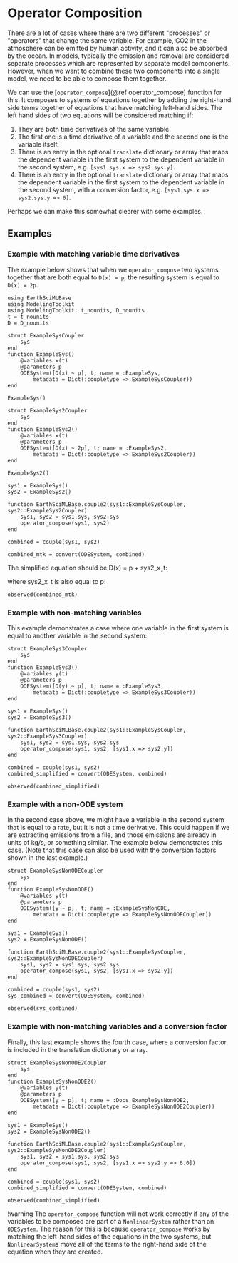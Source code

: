 # Operator Composition

There are a lot of cases where there are two different "processes" or "operators" that change the same variable.
For example, CO2 in the atmosphere can be emitted by human activity, and it can also be absorbed by the ocean.
In models, typically the emission and removal are considered separate processes which are represented by separate
model components.
However, when we want to combine these two components into a single model, we need to be able to compose them together.

We can use the [`operator_compose`](@ref operator_compose) function for this. It composes to systems of equations together by adding the right-hand side terms together of equations that have matching left-hand sides.
The left hand sides of two equations will be considered matching if:

 1. They are both time derivatives of the same variable.
 2. The first one is a time derivative of a variable and the second one is the variable itself.
 3. There is an entry in the optional `translate` dictionary or array that maps the dependent variable in the first system to the dependent variable in the second system, e.g. `[sys1.sys.x => sys2.sys.y]`.
 4. There is an entry in the optional `translate` dictionary or array that maps the dependent variable in the first system to the dependent variable in the second system, with a conversion factor, e.g. `[sys1.sys.x => sys2.sys.y => 6]`.

Perhaps we can make this somewhat clearer with some examples.

## Examples

### Example with matching variable time derivatives

The example below shows that when we `operator_compose` two systems together that are both equal to `D(x) = p`, the resulting system is equal to `D(x) = 2p`.

```@example operator_compose
using EarthSciMLBase
using ModelingToolkit
using ModelingToolkit: t_nounits, D_nounits
t = t_nounits
D = D_nounits

struct ExampleSysCoupler
    sys
end
function ExampleSys()
    @variables x(t)
    @parameters p
    ODESystem([D(x) ~ p], t; name = :ExampleSys,
        metadata = Dict(:coupletype => ExampleSysCoupler))
end

ExampleSys()
```

```@example operator_compose
struct ExampleSys2Coupler
    sys
end
function ExampleSys2()
    @variables x(t)
    @parameters p
    ODESystem([D(x) ~ 2p], t; name = :ExampleSys2,
        metadata = Dict(:coupletype => ExampleSys2Coupler))
end

ExampleSys2()
```

```@example operator_compose
sys1 = ExampleSys()
sys2 = ExampleSys2()

function EarthSciMLBase.couple2(sys1::ExampleSysCoupler, sys2::ExampleSys2Coupler)
    sys1, sys2 = sys1.sys, sys2.sys
    operator_compose(sys1, sys2)
end

combined = couple(sys1, sys2)

combined_mtk = convert(ODESystem, combined)
```

The simplified equation should be D(x) = p + sys2_xˍt:

where sys2_xˍt is also equal to p:

```@example operator_compose
observed(combined_mtk)
```

### Example with non-matching variables

This example demonstrates a case where one variable in the first system is equal to another variable in the second system:

```@example operator_compose
struct ExampleSys3Coupler
    sys
end
function ExampleSys3()
    @variables y(t)
    @parameters p
    ODESystem([D(y) ~ p], t; name = :ExampleSys3,
        metadata = Dict(:coupletype => ExampleSys3Coupler))
end

sys1 = ExampleSys()
sys2 = ExampleSys3()

function EarthSciMLBase.couple2(sys1::ExampleSysCoupler, sys2::ExampleSys3Coupler)
    sys1, sys2 = sys1.sys, sys2.sys
    operator_compose(sys1, sys2, [sys1.x => sys2.y])
end

combined = couple(sys1, sys2)
combined_simplified = convert(ODESystem, combined)
```

```@example operator_compose
observed(combined_simplified)
```

### Example with a non-ODE system

In the second case above, we might have a variable in the second system that is equal to a rate, but it is not a time derivative.
This could happen if we are extracting emissions from a file, and those emissions are already in units of kg/s, or something similar. The example below demonstrates this case.
(Note that this case can also be used with the conversion factors shown in the last example.)

```@example operator_compose
struct ExampleSysNonODECoupler
    sys
end
function ExampleSysNonODE()
    @variables y(t)
    @parameters p
    ODESystem([y ~ p], t; name = :ExampleSysNonODE,
        metadata = Dict(:coupletype => ExampleSysNonODECoupler))
end

sys1 = ExampleSys()
sys2 = ExampleSysNonODE()

function EarthSciMLBase.couple2(sys1::ExampleSysCoupler, sys2::ExampleSysNonODECoupler)
    sys1, sys2 = sys1.sys, sys2.sys
    operator_compose(sys1, sys2, [sys1.x => sys2.y])
end

combined = couple(sys1, sys2)
sys_combined = convert(ODESystem, combined)
```

```@example operator_compose
observed(sys_combined)
```

### Example with non-matching variables and a conversion factor

Finally, this last example shows the fourth case, where a conversion factor is included in the translation dictionary or array.

```@example operator_compose
struct ExampleSysNonODE2Coupler
    sys
end
function ExampleSysNonODE2()
    @variables y(t)
    @parameters p
    ODESystem([y ~ p], t; name = :Docs₊ExampleSysNonODE2,
        metadata = Dict(:coupletype => ExampleSysNonODE2Coupler))
end

sys1 = ExampleSys()
sys2 = ExampleSysNonODE2()

function EarthSciMLBase.couple2(sys1::ExampleSysCoupler, sys2::ExampleSysNonODE2Coupler)
    sys1, sys2 = sys1.sys, sys2.sys
    operator_compose(sys1, sys2, [sys1.x => sys2.y => 6.0])
end

combined = couple(sys1, sys2)
combined_simplified = convert(ODESystem, combined)
```

```@example operator_compose
observed(combined_simplified)
```

!warning
The `operator_compose` function will not work correctly if any of the variables to be
composed are part of a `NonlinearSystem` rather than an `ODESystem`. The reason for this
is because `operator_compose` works by matching the left-hand sides of the equations in
the two systems, but `NonlinearSystem`s move all of the terms to the right-hand side of
the equation when they are created.
